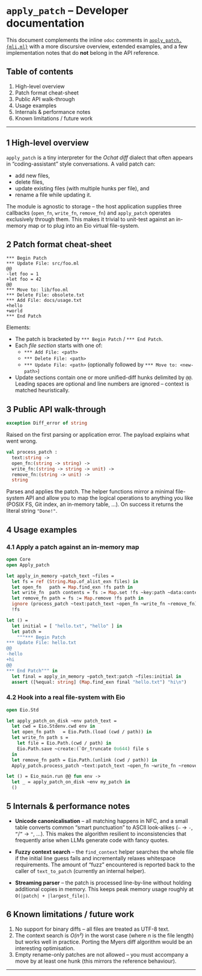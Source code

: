 # `apply_patch` – Developer documentation

This document complements the inline `odoc` comments in
[`apply_patch.{mli,ml}`](./apply_patch.mli) with a more discursive
overview, extended examples, and a few implementation notes that do
**not** belong in the API reference.

Table of contents
-----------------

1. High-level overview
2. Patch format cheat-sheet
3. Public API walk-through
4. Usage examples
5. Internals & performance notes
6. Known limitations / future work

------------------------------------------------------------------------

1  High-level overview
---------------------

`apply_patch` is a tiny interpreter for the *Ochat diff* dialect that
often appears in “coding-assistant” style conversations.  A valid patch
can:

* add new files,
* delete files,
* update existing files (with multiple hunks per file), and
* rename a file while updating it.

The module is agnostic to storage – the host application supplies three
callbacks (`open_fn`, `write_fn`, `remove_fn`) and `apply_patch`
operates exclusively through them.  This makes it trivial to unit-test
against an in-memory map or to plug into an Eio virtual file-system.


2  Patch format cheat-sheet
--------------------------

```text
*** Begin Patch
*** Update File: src/foo.ml
@@
-let foo = 1
+let foo = 42
@@
*** Move to: lib/foo.ml
*** Delete File: obsolete.txt
*** Add File: docs/usage.txt
+hello
+world
*** End Patch
```

Elements:

* The patch is bracketed by `*** Begin Patch` / `*** End Patch`.
* Each *file section* starts with one of:
  * `*** Add File: <path>`
  * `*** Delete File: <path>`
  * `*** Update File: <path>` (optionally followed by `*** Move to: <new-path>`)
* Update sections contain one or more unified-diff hunks delimited by
  `@@`.  Leading spaces are optional and line numbers are ignored –
  context is matched heuristically.


3  Public API walk-through
-------------------------

```ocaml
exception Diff_error of string
```

Raised on the first parsing or application error.  The payload explains
what went wrong.

```ocaml
val process_patch :
  text:string ->
  open_fn:(string -> string) ->
  write_fn:(string -> string -> unit) ->
  remove_fn:(string -> unit) ->
  string
```

Parses and applies the patch.  The helper functions mirror a minimal
file-system API and allow you to map the logical operations to anything
you like (POSIX FS, Git index, an in-memory table, …).  On success it
returns the literal string `"Done!"`.


4  Usage examples
----------------

### 4.1 Apply a patch against an in-memory map

```ocaml
open Core
open Apply_patch

let apply_in_memory ~patch_text ~files =
  let fs = ref (String.Map.of_alist_exn files) in
  let open_fn   path = Map.find_exn !fs path in
  let write_fn  path contents = fs := Map.set !fs ~key:path ~data:contents in
  let remove_fn path = fs := Map.remove !fs path in
  ignore (process_patch ~text:patch_text ~open_fn ~write_fn ~remove_fn);
  !fs

let () =
  let initial = [ "hello.txt", "hello" ] in
  let patch =
    """*** Begin Patch
*** Update File: hello.txt
@@
-hello
+hi
@@
*** End Patch""" in
  let final = apply_in_memory ~patch_text:patch ~files:initial in
  assert ([%equal: string] (Map.find_exn final "hello.txt") "hi\n")
```

### 4.2 Hook into a real file-system with Eio

```ocaml
open Eio.Std

let apply_patch_on_disk ~env patch_text =
  let cwd = Eio.Stdenv.cwd env in
  let open_fn path   = Eio.Path.(load (cwd / path)) in
  let write_fn path s =
    let file = Eio.Path.(cwd / path) in
    Eio.Path.save ~create:(`Or_truncate 0o644) file s
  in
  let remove_fn path = Eio.Path.(unlink (cwd / path)) in
  Apply_patch.process_patch ~text:patch_text ~open_fn ~write_fn ~remove_fn

let () = Eio_main.run @@ fun env ->
  let _ = apply_patch_on_disk ~env my_patch in
  ()
```


5  Internals & performance notes
--------------------------------

* **Unicode canonicalisation** – all matching happens in NFC, and a
  small table converts common “smart punctuation” to ASCII look-alikes
  (`—` → `-`, `“`/`”` → `"`, …).  This makes the algorithm resilient to
  inconsistencies that frequently arise when LLMs generate code with
  fancy quotes.

* **Fuzzy context search** – the `find_context` helper searches the
  whole file if the initial line guess fails and incrementally relaxes
  whitespace requirements.  The amount of “fuzz” encountered is
  reported back to the caller of `text_to_patch` (currently an internal
  helper).

* **Streaming parser** – the patch is processed line-by-line without
  holding additional copies in memory.  This keeps peak memory usage
  roughly at `O(|patch| + |largest_file|)`.


6  Known limitations / future work
----------------------------------

1. No support for binary diffs – all files are treated as UTF-8 text.
2. The context search is *O(n²)* in the worst case (where *n* is the
   file length) but works well in practice.  Porting the Myers diff
   algorithm would be an interesting optimisation.
3. Empty rename-only patches are not allowed – you must accompany a
   move by at least one hunk (this mirrors the reference behaviour).

---

